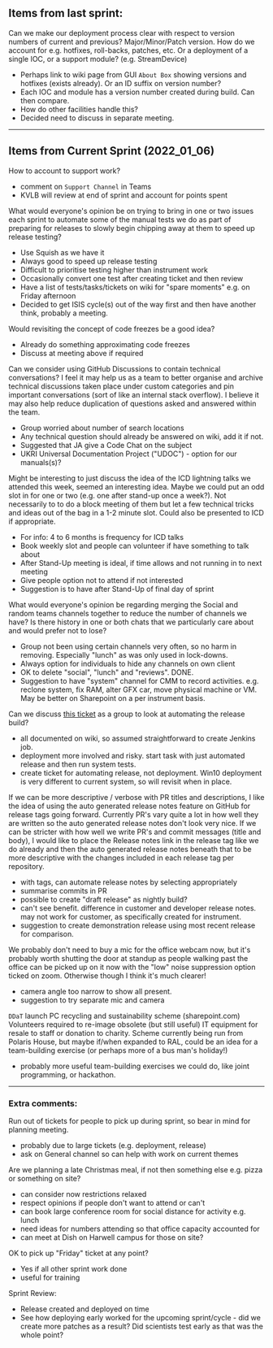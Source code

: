 ## Items from last sprint: 

Can we make our deployment process clear with respect to version numbers of current and previous?  Major/Minor/Patch version.
How do we account for e.g. hotfixes, roll-backs, patches, etc.  Or a deployment of a single IOC, or a support module? (e.g. StreamDevice)

- Perhaps link to wiki page from GUI `About Box` showing versions and hotfixes (exists already).  Or an ID suffix on version number?
- Each IOC and module has a version number created during build.  Can then compare.
- How do other facilities handle this?
- Decided need to discuss in separate meeting.

-------------------------------

## Items from Current Sprint (2022_01_06)

How to account to support work?

- comment on `Support Channel` in Teams
- KVLB will review at end of sprint and account for points spent


What would everyone's opinion be on trying to bring in one or two issues each sprint to automate some of the manual tests we do as part of preparing for releases to slowly begin chipping away at them to speed up release testing?

- Use Squish as we have it
- Always good to speed up release testing
- Difficult to prioritise testing higher than instrument work
- Occasionally convert one test after creating ticket and then review
- Have a list of tests/tasks/tickets on wiki for "spare moments" e.g. on Friday afternoon
- Decided to get ISIS cycle(s) out of the way first and then have another think, probably a meeting.


Would revisiting the concept of code freezes be a good idea?

- Already do something approximating code freezes
- Discuss at meeting above if required 


Can we consider using GitHub Discussions to contain technical conversations?  I feel it may help us as a team to better organise and archive technical discussions taken place under custom categories and pin important conversations (sort of like an internal stack overflow). I believe it may also help reduce duplication of questions asked and answered within the team. 

- Group worried about number of search locations
- Any technical question should already be answered on wiki, add it if not.
- Suggested that JA give a Code Chat on the subject
- UKRI Universal Documentation Project ("UDOC") - option for our manuals(s)?


Might be interesting to just discuss the idea of the ICD lightning talks we attended this week, seemed an interesting idea.  Maybe we could put an odd slot in for one or two (e.g. one after stand-up once a week?).  Not necessarily to to do a block meeting of them but let a few technical tricks and ideas out of the bag in a 1-2 minute slot. Could also be presented to ICD if appropriate.

- For info: 4 to 6 months is frequency for ICD talks
- Book weekly slot and people can volunteer if have something to talk about
- After Stand-Up meeting is ideal, if time allows and not running in to next meeting
- Give people option not to attend if not interested
- Suggestion is to have after Stand-Up of final day of sprint


What would everyone's opinion be regarding merging the Social and random teams channels together to reduce the number of channels we have?
Is there history in one or both chats that we particularly care about and would prefer not to lose?

- Group not been using certain channels very often, so no harm in removing.  Especially "lunch" as was only used in lock-downs.
- Always option for individuals to hide any channels on own client
- OK to delete "social", "lunch" and "reviews". DONE.
- Suggestion to have "system" channel for CMM to record activities.  e.g. reclone system, fix RAM, alter GFX car, move physical machine or VM.  May be better on Sharepoint on a per instrument basis.


Can we discuss [this ticket](https://github.com/ISISComputingGroup/IBEX/issues/6973#issuecomment-1015399722) as a group to look at automating the release build?
- all documented on wiki, so assumed straightforward to create Jenkins job.
- deployment more involved and risky.  start task with just automated release and then run system tests.
- create ticket for automating release, not deployment.  Win10 deployment is very different to current system, so will revisit when in place.


If we can be more descriptive / verbose with PR titles and descriptions, I like the idea of using the auto generated release notes feature on GitHub for release tags going forward. Currently PR's vary quite a lot in how well they are written so the auto generated release notes don't look very nice.
If we can be stricter with how well we write PR's and commit messages (title and body), I would like to place the Release notes link in the release tag like we do already and then the auto generated release notes beneath that to be more descriptive with the changes included in each release tag per repository.

- with tags, can automate release notes by selecting appropriately
- summarise commits in PR
- possible to create "draft release" as nightly build?  
- can't see benefit.  difference in customer and developer release notes.  may not work for customer, as specifically created for instrument. 
- suggestion to create demonstration release using most recent release for comparison.



We probably don't need to buy a mic for the office webcam now, but it's probably worth shutting the door at standup as people walking past the office can be picked up on it now with the "low" noise suppression option ticked on zoom. Otherwise though I think it's much clearer! 

- camera angle too narrow to show all present.
- suggestion to try separate mic and camera


`DDaT` launch PC recycling and sustainability scheme (sharepoint.com) Volunteers required to re-image obsolete (but still useful) IT equipment for resale to staff or donation to charity.  Scheme currently being run from Polaris House, but maybe if/when expanded to RAL, could be an idea for a team-building exercise (or perhaps more of a bus man's holiday!)

- probably more useful team-building exercises we could do, like joint programming, or hackathon.


-------------------------------


### Extra comments:

Run out of tickets for people to pick up during sprint, so bear in mind for planning meeting.

- probably due to large tickets (e.g. deployment, release)
- ask on General channel so can help with work on current themes


Are we planning a late Christmas meal, if not then something else e.g. pizza or something on site?

- can consider now restrictions relaxed
- respect opinions if people don't want to attend or can't
- can book large conference room for social distance for activity e.g. lunch
- need ideas for numbers attending so that office capacity accounted for
- can meet at Dish on Harwell campus for those on site?


OK to pick up "Friday" ticket at any point?

- Yes if all other sprint work done
- useful for training


Sprint Review:

- Release created and deployed on time
- See how deploying early worked for the upcoming sprint/cycle - did we create more patches as a result?  Did scientists test early as that was the whole point?


